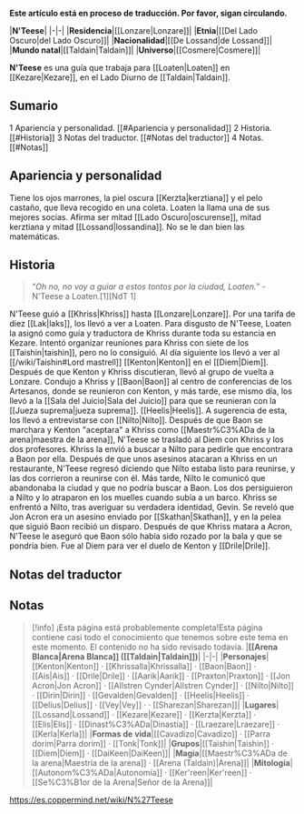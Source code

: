 **Este artículo está en proceso de traducción. Por favor, sigan circulando.**


|**N'Teese**|
|-|-|
|**Residencia**|[[Lonzare\|Lonzare]]|
|**Etnia**|[[Del Lado Oscuro\|del Lado Oscuro]]|
|**Nacionalidad**|[[De Lossand\|de Lossand]]|
|**Mundo natal**|[[Taldain\|Taldain]]|
|**Universo**|[[Cosmere\|Cosmere]]|

**N'Teese** es una guía que trabaja para [[Loaten\|Loaten]] en [[Kezare\|Kezare]], en el Lado Diurno de [[Taldain\|Taldain]].

## Sumario

1 Apariencia y personalidad. [[#Apariencia y personalidad]] 
2 Historia. [[#Historia]] 
3 Notas del traductor. [[#Notas del traductor]] 
4 Notas. [[#Notas]] 


## Apariencia y personalidad
Tiene los ojos marrones, la piel oscura [[Kerzta\|kerztiana]] y el pelo castaño, que lleva recogido en una coleta. Loaten la llama una de sus mejores socias. Afirma ser mitad [[Lado Oscuro\|oscurense]], mitad kerztiana y mitad [[Lossand\|lossandina]]. No se le dan bien las matemáticas. 

## Historia
>“*Oh no, no voy a guiar a estos tontos por la ciudad, Loaten.*”
\-N'Teese a Loaten.[1][NdT 1]

N'Teese guió a [[Khriss\|Khriss]] hasta [[Lonzare\|Lonzare]]. Por una tarifa de diez [[Lak\|laks]], los llevó a ver a Loaten. Para disgusto de N'Teese, Loaten la asignó como guía y traductora de Khriss durante toda su estancia en Kezare. Intentó organizar reuniones para Khriss con siete de los [[Taishin\|taishin]], pero no lo consiguió. Al día siguiente los llevó a ver al [[/wiki/Taishin#Lord mastrell]] [[Kenton\|Kenton]] en el [[Diem\|Diem]].
Después de que Kenton y Khriss discutieran, llevó al grupo de vuelta a Lonzare. Condujo a Khriss y [[Baon\|Baon]] al centro de conferencias de los Artesanos, donde se reunieron con Kenton, y más tarde, ese mismo día, los llevó a la [[Sala del Juicio\|Sala del Juicio]] para que se reunieran con la [[Jueza suprema\|jueza suprema]]. [[Heelis\|Heelis]]. A sugerencia de esta, los llevó a entrevistarse con [[Nilto\|Nilto]].
Después de que Baon se marchara y Kenton "aceptara" a Khriss como [[Maestr%C3%ADa de la arena\|maestra de la arena]], N'Teese se trasladó al Diem con Khriss y los dos profesores. Khriss la envió a buscar a Nilto para pedirle que encontrara a Baon por ella. Después de que unos asesinos atacaran a Khriss en un restaurante, N'Teese regresó diciendo que Nilto estaba listo para reunirse, y las dos corrieron a reunirse con él. Más tarde, Nilto le comunicó que abandonaba la ciudad y que no podría buscar a Baon. Los dos persiguieron a Nilto y lo atraparon en los muelles cuando subía a un barco. Khriss se enfrentó a Nilto, tras averiguar su verdadera identidad, Gevin. Se reveló que Jon Acron era un asesino enviado por [[Skathan\|Skathan]], y en la pelea que siguió Baon recibió un disparo. Después de que Khriss matara a Acron, N'Teese le aseguró que Baon sólo había sido rozado por la bala y que se pondría bien.
Fue al Diem para ver el duelo de Kenton y [[Drile\|Drile]].

## Notas del traductor

## Notas

> [!info] ¡Esta página está probablemente completa!Esta página contiene casi todo el conocimiento que tenemos sobre este tema en este momento.
El contenido no ha sido revisado todavía.
|**[[Arena Blanca\|Arena Blanca]] ([[Taldain\|Taldain]])**|
|-|-|
|**Personajes**|[[Kenton\|Kenton]] · [[Khrissalla\|Khrissalla]] · [[Baon\|Baon]] · [[Ais\|Ais]] · [[Drile\|Drile]] · [[Aarik\|Aarik]] · [[Praxton\|Praxton]] · [[Jon Acron\|Jon Acron]] · [[Allstren Cynder\|Allstren Cynder]] · [[Nilto\|Nilto]] · [[Dirin\|Dirin]] · [[Gevalden\|Gevalden]] · [[Heelis\|Heelis]] · [[Delius\|Delius]] · [[Vey\|Vey]] ·  · [[Sharezan\|Sharezan]]|
|**Lugares**|[[Lossand\|Lossand]] · [[Kezare\|Kezare]] · [[Kerzta\|Kerzta]] · [[Elis\|Elis]] · [[Dinast%C3%ADa\|Dinastía]] · [[Lraezare\|Lraezare]] · [[Kerla\|Kerla]]|
|**Formas de vida**|[[Cavadizo\|Cavadizo]] · [[Parra dorim\|Parra dorim]] · [[Tonk\|Tonk]]|
|**Grupos**|[[Taishin\|Taishin]] · [[Diem\|Diem]] · [[DaiKeen\|DaiKeen]]|
|**Magia**|[[Maestr%C3%ADa de la arena\|Maestría de la arena]] · [[Arena (Taldain)\|Arena]]|
|**Mitología**|[[Autonom%C3%ADa\|Autonomía]] · [[Ker'reen\|Ker'reen]] · [[Se%C3%B1or de la Arena\|Señor de la Arena]]|



https://es.coppermind.net/wiki/N%27Teese